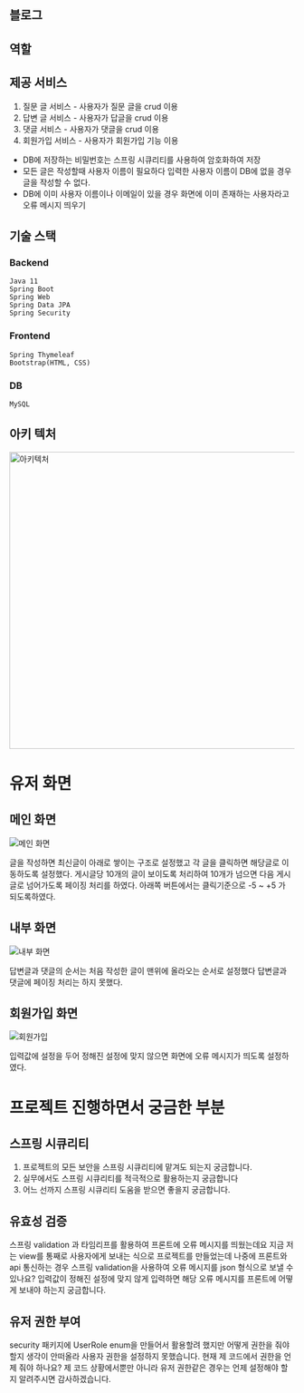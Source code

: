 블로그
------------

역할
-----------

## 제공 서비스	 
1. 질문 글 서비스 - 사용자가 질문 글을 crud 이용
2. 답변 글 서비스  - 사용자가 답글을 crud 이용
3. 댓글 서비스  - 사용자가 댓글을 crud 이용
4. 회원가입 서비스 - 사용자가 회원가입 기능 이용
  + DB에 저장하는 비밀번호는 스프링 시큐리티를 사용하여 암호화하여 저장
  + 모든 글은 작성할때 사용자 이름이 필요하다 입력한 사용자 이름이 DB에 없을 경우 글을 작성할 수 없다.
  + DB에 이미 사용자 이름이나 이메일이 있을 경우 화면에 이미 존재하는 사용자라고 오류 메시지 띄우기


기술 스택
---------
### Backend

    Java 11
    Spring Boot
    Spring Web
    Spring Data JPA
    Spring Security
### Frontend

    Spring Thymeleaf
    Bootstrap(HTML, CSS)
### DB

    MySQL
  
아키 텍처
---------
<img width="524" alt="아키텍처" src="https://user-images.githubusercontent.com/69111959/209432870-7036ac44-bbc2-4ae5-b3f3-d7817d1d10f0.png">

# 유저 화면
## 메인 화면
![메인 화면](https://user-images.githubusercontent.com/69111959/209436105-46909e3a-0da3-446a-b191-ec972813d97c.png)

글을 작성하면 최신글이 아래로 쌓이는 구조로 설정했고 각 글을 클릭하면 해당글로 이동하도록 설정했다.
게시글당 10개의 글이 보이도록 처리하여 10개가 넘으면 다음 게시글로 넘어가도록 페이징 처리를 하였다.
아래쪽 버튼에서는 클릭기준으로 -5 ~ +5 가 되도록하였다.

## 내부 화면
![내부 화면](https://user-images.githubusercontent.com/69111959/209436114-8f74f9f6-586b-423c-9be2-89a0d2ecd4c4.png)

답변글과 댓글의 순서는 처음 작성한 글이 맨위에 올라오는 순서로 설정했다 답변글과 댓글에 페이징 처리는 하지 못했다.

## 회원가입 화면
![회원가입](https://user-images.githubusercontent.com/69111959/209436516-ed56c38e-1ddf-43a4-97c5-7781acc8d4cb.png)


입력값에 설정을 두어 정해진 설정에 맞지 않으면 화면에 오류 메시지가 띄도록 설정하였다.


# 프로젝트 진행하면서 궁금한 부분

## 스프링 시큐리티

1. 프로젝트의 모든 보안을 스프링 시큐리티에 맡겨도 되는지 궁금합니다. 
2. 실무에서도 스프링 시큐리티를 적극적으로 활용하는지 궁금합니다
3. 어느 선까지 스프링 시큐리티 도움을 받으면 좋을지 궁금합니다.

## 유효성 검증

스프링 validation 과 타임리프를 활용하여 프론트에 오류 메시지를 띄웠는데요 지금 저는 view를 통째로 사용자에게 보내는 식으로 프로젝트를 만들었는데 나중에
프론트와 api 통신하는 경우 스프링 validation을 사용하여 오류 메시지를 json 형식으로 보낼 수 있나요? 입력값이 정해진 설정에 맞지 않게 입력하면 해당 오류 메시지를 프론트에
어떻게 보내야 하는지 궁금합니다.

## 유저 권한 부여

security 패키지에 UserRole enum을 만들어서 활용할려 했지만 어떻게 권한을 줘야할지 생각이 안떠올라 사용자 권한을 설정하지 못했습니다. 현재 제 코드에서 권한을 언제 줘야 하나요?
제 코드 상황에서뿐만 아니라 유저 권한같은 경우는 언제 설정해야 할지 알려주시면 감사하겠습니다.

